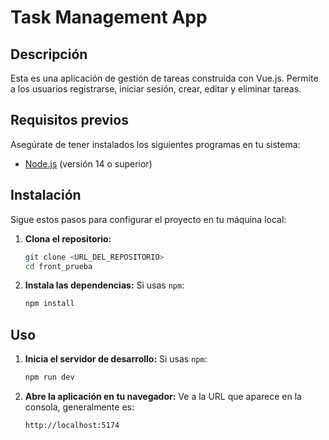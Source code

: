 # Task Management App

## Descripción
Esta es una aplicación de gestión de tareas construida con Vue.js. Permite a los usuarios registrarse, iniciar sesión, crear, editar y eliminar tareas.

## Requisitos previos
Asegúrate de tener instalados los siguientes programas en tu sistema:
- [Node.js](https://nodejs.org/) (versión 14 o superior)

## Instalación
Sigue estos pasos para configurar el proyecto en tu máquina local:

1. **Clona el repositorio:**
   ```bash
   git clone <URL_DEL_REPOSITORIO>
   cd front_prueba
   ```

2. **Instala las dependencias:**
   Si usas `npm`:
   ```bash
   npm install
   ```

## Uso
1. **Inicia el servidor de desarrollo:**
   Si usas `npm`:
   ```bash
   npm run dev
   ```

2. **Abre la aplicación en tu navegador:**
   Ve a la URL que aparece en la consola, generalmente es:
   ```
   http://localhost:5174
   ```
